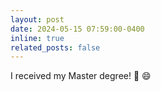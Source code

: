 ```yaml
---
layout: post
date: 2024-05-15 07:59:00-0400
inline: true
related_posts: false
---
```


I received my Master degree! :star2: :smile:
